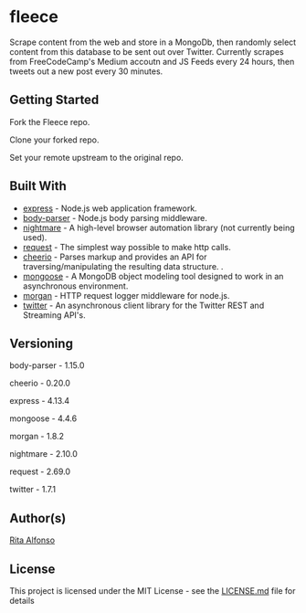 # fleece
Scrape content from the web and store in a MongoDb, then randomly select content from this database to be sent out over Twitter. Currently scrapes from FreeCodeCamp's Medium accoutn and JS Feeds every 24 hours, then tweets out a new post every 30 minutes. 

## Getting Started

Fork the Fleece repo.

Clone your forked repo.

Set your remote upstream to the original repo.


## Built With

* [express](https://expressjs.com) - Node.js web application framework.
* [body-parser](https://www.npmjs.com/package/body-parser) - Node.js body parsing middleware.
* [nightmare](https://www.npmjs.com/package/nightmare) - A high-level browser automation library (not currently being used).
* [request](https://www.npmjs.com/package/request) - The simplest way possible to make http calls.
* [cheerio](https://www.npmjs.com/package/cheerio) - Parses markup and provides an API for traversing/manipulating the resulting data structure. .
* [mongoose](https://www.npmjs.com/package/mongoose) - A MongoDB object modeling tool designed to work in an asynchronous environment.
* [morgan](https://www.npmjs.com/package/morgan) - HTTP request logger middleware for node.js.
* [twitter](https://www.npmjs.com/package/twitter) - An asynchronous client library for the Twitter REST and Streaming API's.


## Versioning

body-parser - 1.15.0

cheerio - 0.20.0

express - 4.13.4

mongoose - 4.4.6

morgan - 1.8.2

nightmare - 2.10.0

request - 2.69.0

twitter - 1.7.1


## Author(s)

[Rita Alfonso](https://github.com/alfonsotech)


## License

This project is licensed under the MIT License - see the [LICENSE.md](LICENSE.md) file for details
